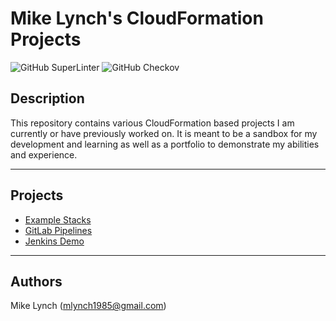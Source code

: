Mike Lynch's CloudFormation Projects
=====

![GitHub SuperLinter](https://github.com/mlynch1985/cloudformation/workflows/superlinter.yaml/badge.svg)
![GitHub Checkov](https://github.com/mlynch1985/cloudformation/workflows/checkov.yaml/badge.svg)

## Description
This repository contains various CloudFormation based projects I am currently or have previously worked on. It is meant to be a sandbox for my development and learning as well as a portfolio to demonstrate my abilities and experience.


----
## Projects
- [Example Stacks](https://github.com/mlynch1985/cloudformation/tree/main/example-stacks)
- [GitLab Pipelines](https://github.com/mlynch1985/cloudformation/tree/main/gitlab-pipelines)
- [Jenkins Demo](https://github.com/mlynch1985/cloudformation/tree/main/jenkins-demo)


----
## Authors
Mike Lynch (mlynch1985@gmail.com)
